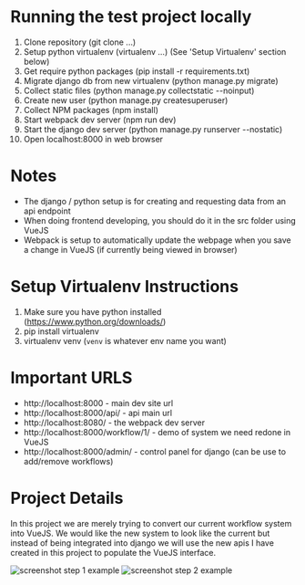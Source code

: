 # Running the test project locally
1. Clone repository (git clone ...)
2. Setup python virtualenv (virtualenv ...) (See 'Setup Virtualenv' section below)
3. Get require python packages (pip install -r requirements.txt)
4. Migrate django db from new virtualenv (python manage.py migrate)
5. Collect static files  (python manage.py collectstatic --noinput)
6. Create new user (python manage.py createsuperuser)
5. Collect NPM packages (npm install)
6. Start webpack dev server (npm run dev)
7. Start the django dev server (python manage.py runserver --nostatic)
8. Open localhost:8000 in web browser


# Notes
- The django / python setup is for creating and requesting data from an api endpoint
- When doing frontend developing, you should do it in the src folder using VueJS
- Webpack is setup to automatically update the webpage when you save a change in VueJS (if currently being viewed in browser)


# Setup Virtualenv Instructions
1. Make sure you have python installed (https://www.python.org/downloads/)
2. pip install virtualenv
3. virtualenv venv (`venv` is whatever env name you want)


# Important URLS
- http://localhost:8000 - main dev site url
- http://localhost:8000/api/ - api main url
- http://localhost:8080/ - the webpack dev server
- http://localhost:8000/workflow/1/ - demo of system we need redone in VueJS
- http://localhost:8000/admin/ - control panel for django (can be use to add/remove workflows)


# Project Details
In this project we are merely trying to convert our current workflow system into VueJS.
We would like the new system to look like the current but instead of being integrated into django we
will use the new apis I have created in this project to populate the VueJS interface.

![screenshot step 1 example](https://franbox.com/wp-content/themes/insimple/images/workflow-step-1.png)
![screenshot step 2 example](https://franbox.com/wp-content/themes/insimple/images/workflow-step-2.png)
